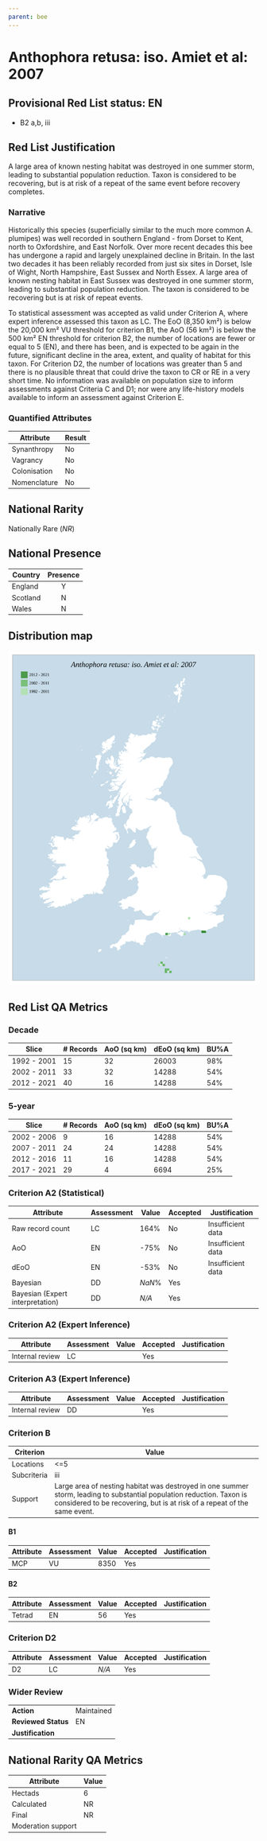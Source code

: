 ```yaml
---
parent: bee
---
```


# Anthophora retusa: iso. Amiet et al: 2007

## Provisional Red List status: EN
- B2 a,b, iii

## Red List Justification
A large area of known nesting habitat was destroyed in one summer storm, leading to substantial population reduction. Taxon is considered to be recovering, but is at risk of a repeat of the same event before recovery completes.
### Narrative
Historically this species (superficially similar to the much more common A. plumipes) was well recorded in southern England - from Dorset to Kent, north to Oxfordshire, and East Norfolk. Over more recent decades this bee has undergone a rapid and largely unexplained decline in Britain. In the last two decades it has been reliably recorded from just six sites in Dorset, Isle of Wight, North Hampshire, East Sussex and North Essex. A large area of known nesting habitat in East Sussex was destroyed in one summer storm, leading to substantial population reduction. The taxon is considered to be recovering but is at risk of repeat events.

To statistical assessment was accepted as valid under Criterion A, where expert inference assessed this taxon as LC. The EoO (8,350 km²) is below the 20,000 km² VU threshold for criterion B1, the AoO (56 km²) is below the 500 km² EN threshold for criterion B2, the number of locations are fewer or equal to 5 (EN), and there has been, and is expected to be again in the future, significant decline in the area, extent, and quality of habitat for this taxon. For Criterion D2, the number of locations was greater than 5 and there is no plausible threat that could drive the taxon to CR or RE in a very short time. No information was available on population size to inform assessments against Criteria C and D1; nor were any life-history models available to inform an assessment against Criterion E.
### Quantified Attributes
|Attribute|Result|
|---|---|
|Synanthropy|No|
|Vagrancy|No|
|Colonisation|No|
|Nomenclature|No|


## National Rarity
Nationally Rare (*NR*)

## National Presence
|Country|Presence
|---|:-:|
|England|Y|
|Scotland|N|
|Wales|N|


## Distribution map
![](../map/91.svg)

## Red List QA Metrics
### Decade
| Slice | # Records | AoO (sq km) | dEoO (sq km) |BU%A |
|---|---|---|---|---|
|1992 - 2001|15|32|26003|98%|
|2002 - 2011|33|32|14288|54%|
|2012 - 2021|40|16|14288|54%|
### 5-year
| Slice | # Records | AoO (sq km) | dEoO (sq km) |BU%A |
|---|---|---|---|---|
|2002 - 2006|9|16|14288|54%|
|2007 - 2011|24|24|14288|54%|
|2012 - 2016|11|16|14288|54%|
|2017 - 2021|29|4|6694|25%|
### Criterion A2 (Statistical)
|Attribute|Assessment|Value|Accepted|Justification
|---|---|---|---|---|
|Raw record count|LC|164%|No|Insufficient data|
|AoO|EN|-75%|No|Insufficient data|
|dEoO|EN|-53%|No|Insufficient data|
|Bayesian|DD|*NaN*%|Yes||
|Bayesian (Expert interpretation)|DD|*N/A*|Yes||
### Criterion A2 (Expert Inference)
|Attribute|Assessment|Value|Accepted|Justification
|---|---|---|---|---|
|Internal review|LC||Yes||
### Criterion A3 (Expert Inference)
|Attribute|Assessment|Value|Accepted|Justification
|---|---|---|---|---|
|Internal review|DD||Yes||
### Criterion B
|Criterion| Value|
|---|---|
|Locations|<=5|
|Subcriteria|iii|
|Support|Large area of nesting habitat was destroyed in one summer storm, leading to substantial population reduction. Taxon is considered to be recovering, but is at risk of a repeat of the same event.|
#### B1
|Attribute|Assessment|Value|Accepted|Justification
|---|---|---|---|---|
|MCP|VU|8350|Yes||
#### B2
|Attribute|Assessment|Value|Accepted|Justification
|---|---|---|---|---|
|Tetrad|EN|56|Yes||
### Criterion D2
|Attribute|Assessment|Value|Accepted|Justification
|---|---|---|---|---|
|D2|LC|*N/A*|Yes||
### Wider Review
|  |  |
|---|---|
|**Action**|Maintained|
|**Reviewed Status**|EN|
|**Justification**||


## National Rarity QA Metrics
|Attribute|Value|
|---|---|
|Hectads|6|
|Calculated|NR|
|Final|NR|
|Moderation support||


